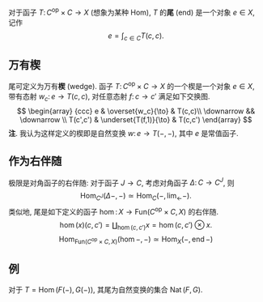 对于函子 $T\colon C^{\text{op}}\times C \to X$ (想象为某种 Hom), $T$ 的**尾** (end) 是一个对象 $e\in X$, 记作
$$
e = \int_{c\in C} T(c,c).
$$

## 万有楔

尾可定义为万有**楔** (wedge). 函子 $T\colon C^{\text{op}}\times C \to X$ 的一个楔是一个对象 $e\in X$, 带有态射 $w_c\colon e\to T(c,c)$, 对任意态射 $f\colon c\to c'$ 满足如下交换图.
$$
\begin{array}
	{ccc}
	e & \overset{w_c}{\to} & T(c,c)\\
	\downarrow && \downarrow \\
	T(c',c') & \underset{T(f,1)}{\to} & T(c,c')
\end{array}
$$
**注**. 我认为这样定义的楔即是自然变换 $w\colon e\to T(-,-)$, 其中 $e$ 是常值函子.

## 作为右伴随

极限是对角函子的右伴随: 对于函子 $J\to C$, 考虑对角函子 $\Delta\colon  C\to C^J$, 则
$$
\operatorname{Hom}_{C^J}(\Delta -,-) \simeq \operatorname{Hom}_C(-,\lim_{\longleftarrow}-).
$$
类似地, 尾是如下定义的函子 $\operatorname{hom}\colon X\to \mathsf {Fun}(C^{\text{op}}\times C , X)$ 的右伴随.
$$
\operatorname{hom}(x)(c,c')= \coprod_{\operatorname{hom}(c,c')}x = \operatorname{hom}(c,c')\otimes x.
$$
$$
\operatorname{Hom}_{\mathsf {Fun}(C^{\text{op}}\times C, X)} (\operatorname{hom}-,-)\simeq \operatorname{Hom}_X(-,\operatorname{end}-)
$$
## 例

对于 $T=\operatorname{Hom}(F(-),G(-))$, 其尾为自然变换的集合 $\operatorname{Nat}(F,G)$.
